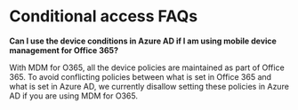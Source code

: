 <properties
    pageTitle="Conditional access FAQs | Microsoft Azure"
    description="Frequently asked questions for conditional access "
    services="active-directory"
    documentationCenter=""
    authors="femila"
    manager="stevenpo"
    editor=""/>

<tags
    ms.service="active-directory"
    ms.workload="identity"
    ms.tgt_pltfrm="na"
    ms.devlang="na"
    ms.topic="article"
    ms.date="02/10/2016"
    ms.author="femila"/>

# Conditional access FAQs

**Can I use the device conditions in Azure AD if I am using mobile device management for Office 365?**
 
With MDM for O365, all the device policies are maintained as part of Office 365. To avoid conflicting policies between what is set in Office 365 and what is set in Azure AD, we currently disallow setting these policies in Azure AD if you are using MDM for O365.




<!--HONumber=Apr16_HO1-->


